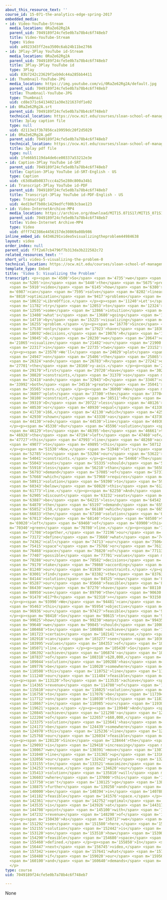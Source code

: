 ```yaml
---
about_this_resource_text: ''
course_id: 15-071-the-analytics-edge-spring-2017
embedded_media:
- id: Video-YouTube-Stream
  media_location: 0RaZe62Rg2A
  parent_uid: 7049189f24cfe5e0b7a78b4c6f748eb7
  title: Video-YouTube-Stream
  type: Video
  uid: a49233d3ff2ea3500c6ab24b11be2766
- id: 3Play-3Play YouTube id-Stream
  media_location: 0RaZe62Rg2A
  parent_uid: 7049189f24cfe5e0b7a78b4c6f748eb7
  title: 3Play-3Play YouTube id
  type: 3Play
  uid: 83b7242c23629f1eb9dc44a285bb4411
- id: Thumbnail-YouTube-JPG
  media_location: https://img.youtube.com/vi/0RaZe62Rg2A/default.jpg
  parent_uid: 7049189f24cfe5e0b7a78b4c6f748eb7
  title: Thumbnail-YouTube-JPG
  type: Thumbnail
  uid: cd8e371c64134021a30e321637df1e02
- id: 0RaZe62Rg2A.srt
  parent_uid: 7049189f24cfe5e0b7a78b4c6f748eb7
  technical_location: https://ocw.mit.edu/courses/sloan-school-of-management/15-071-the-analytics-edge-spring-2017/linear-optimization/airline-revenue-management-an-introduction-to-linear-optimization/video-5-visualizing-the-problem/video-5-visualizing-the-problem-0/0RaZe62Rg2A.srt
  title: 3play caption file
  type: null
  uid: d2113e1f3b7856ca19959dc20f2d5029
- id: 0RaZe62Rg2A.pdf
  parent_uid: 7049189f24cfe5e0b7a78b4c6f748eb7
  technical_location: https://ocw.mit.edu/courses/sloan-school-of-management/15-071-the-analytics-edge-spring-2017/linear-optimization/airline-revenue-management-an-introduction-to-linear-optimization/video-5-visualizing-the-problem/video-5-visualizing-the-problem-0/0RaZe62Rg2A.pdf
  title: 3play pdf file
  type: null
  uid: 1fe66b5119da4de6ce00337a53212e3e
- id: Caption-3Play YouTube id-SRT
  parent_uid: 7049189f24cfe5e0b7a78b4c6f748eb7
  title: Caption-3Play YouTube id-SRT-English - US
  type: Caption
  uid: c63d8a8b0837ccc4a25e280c800a34b1
- id: Transcript-3Play YouTube id-PDF
  parent_uid: 7049189f24cfe5e0b7a78b4c6f748eb7
  title: Transcript-3Play YouTube id-PDF-English - US
  type: Transcript
  uid: 4ed19ef7b08c1429edfcf00b3cbae123
- id: Video-InternetArchive-MP4
  media_location: https://archive.org/download/MIT15.071S17/MIT15_071S17_Session_8.2.08_300k.mp4
  parent_uid: 7049189f24cfe5e0b7a78b4c6f748eb7
  title: Video-Internet Archive-MP4
  type: Video
  uid: dfff742386e4456157de30869a08b986
inline_embed_id: 64346291video5visualizingtheproblem44984638
layout: video
order_index: null
parent_uid: f7f2a67cb4796f7b313da3b222582c72
related_resources_text: ''
short_url: video-5-visualizing-the-problem-0
technical_location: https://ocw.mit.edu/courses/sloan-school-of-management/15-071-the-analytics-edge-spring-2017/linear-optimization/airline-revenue-management-an-introduction-to-linear-optimization/video-5-visualizing-the-problem/video-5-visualizing-the-problem-0
template_type: Embed
title: 'Video 5: Visualizing the Problem'
transcript: <p><span m='4500'>So</span> <span m='4735'>we</span> <span m='4970'>saw</span>
  <span m='5205'>in</span> <span m='5440'>the</span> <span m='5675'>previous</span>
  <span m='5910'>video</span> <span m='6145'>how</span> <span m='6380'>we</span> <span
  m='6987'>can</span> <span m='7595'>solve</span> <span m='8202'>linear</span> <span
  m='8810'>optimization</span> <span m='9417'>problems</span> <span m='10025'>in</span>
  <span m='10632'>LibreOffice.</span> </p><p><span m='11240'>Let's</span> <span m='11511'>now</span>
  <span m='11782'>try</span> <span m='12053'>to</span> <span m='12324'>get</span>
  <span m='12595'>some</span> <span m='12866'>intuition</span> <span m='13137'>for</span>
  <span m='13408'>what's</span> <span m='13680'>going</span> <span m='14195'>on</span>
  <span m='14710'>by</span> <span m='15225'>visualizing</span> <span m='15740'>our</span>
  <span m='16255'>problem.</span> </p><p><span m='16770'>Since</span> <span m='17154'>we</span>
  <span m='17538'>only</span> <span m='17923'>have</span> <span m='18307'>two</span>
  <span m='18692'>decisions,</span> <span m='19076'>R</span> <span m='19461'>and</span>
  <span m='19845'>D,</span> <span m='20230'>we</span> <span m='20647'>can</span> <span
  m='21065'>visualize</span> <span m='21482'>our</span> <span m='21900'>constraints</span>
  <span m='22317'>in</span> <span m='22735'>two</span> <span m='23152'>dimensions.</span>
  </p><p><span m='23570'>We'll</span> <span m='24029'>plot</span> <span m='24488'>D</span>
  <span m='24947'>on</span> <span m='25406'>the</span> <span m='25865'>x-axis,</span>
  <span m='26324'>and</span> <span m='26783'>R</span> <span m='27242'>on</span> <span
  m='27701'>the</span> <span m='28160'>y-axis.</span> </p><p><span m='28620'>We</span>
  <span m='29170'>first</span> <span m='29720'>have</span> <span m='30270'>non-negativity</span>
  <span m='30820'>constraints,</span> <span m='31370'>so</span> <span m='31894'>R</span>
  <span m='32418'>and</span> <span m='32943'>D</span> <span m='33467'>are</span> <span
  m='33992'>both</span> <span m='34516'>greater</span> <span m='35041'>than</span>
  <span m='35565'>zero.</span> </p><p><span m='36090'>We</span> <span m='36493'>can</span>
  <span m='36897'>plot</span> <span m='37300'>the</span> <span m='37704'>capacity</span>
  <span m='38108'>constraint,</span> <span m='38511'>R</span> <span m='38915'>+</span>
  <span m='39319'>D</span> <span m='39722'>less</span> <span m='40126'>than</span>
  <span m='40530'>or</span> <span m='40930'>equal</span> <span m='41330'>to</span>
  <span m='41730'>166,</span> <span m='42130'>which</span> <span m='42530'>is</span>
  <span m='42930'>shown</span> <span m='43330'>as</span> <span m='43730'>the</span>
  <span m='44130'>red</span> <span m='44530'>line</span> <span m='44930'>here.</span>
  </p><p><span m='45330'>Our</span> <span m='45596'>solution</span> <span m='45862'>has</span>
  <span m='46129'>to</span> <span m='46395'>be</span> <span m='46661'>to</span> <span
  m='46928'>the</span> <span m='47194'>left</span> <span m='47460'>of</span> <span
  m='47727'>this</span> <span m='47993'>line</span> <span m='48260'>according</span>
  <span m='49077'>to</span> <span m='49895'>this</span> <span m='50712'>constraint.</span>
  </p><p><span m='51530'>Now,</span> <span m='51948'>let's</span> <span m='52367'>add</span>
  <span m='52785'>in</span> <span m='53204'>our</span> <span m='53622'>demand</span>
  <span m='54041'>constraints.</span> </p><p><span m='54460'>The</span> <span m='54751'>regular</span>
  <span m='55043'>seats</span> <span m='55335'>should</span> <span m='55626'>be</span>
  <span m='55918'>less</span> <span m='56210'>than</span> <span m='56501'>the</span>
  <span m='56793'>demand</span> <span m='57085'>of</span> <span m='57376'>100,</span>
  <span m='57668'>which</span> <span m='57960'>requires</span> <span m='58436'>the</span>
  <span m='58913'>solution</span> <span m='59390'>to</span> <span m='59866'>be</span>
  <span m='60343'>below</span> <span m='60820'>this</span> <span m='61296'>blue</span>
  <span m='61773'>line.</span> </p><p><span m='62250'>And</span> <span m='62577'>the</span>
  <span m='62905'>discount</span> <span m='63232'>seats</span> <span m='63560'>should</span>
  <span m='63887'>be</span> <span m='64215'>less</span> <span m='64542'>than</span>
  <span m='64870'>the</span> <span m='65197'>demand</span> <span m='65525'>of</span>
  <span m='65852'>150,</span> <span m='66180'>which</span> <span m='66506'>requires</span>
  <span m='66833'>the</span> <span m='67160'>solution</span> <span m='67486'>to</span>
  <span m='67813'>be</span> <span m='68140'>to</span> <span m='68580'>the</span> <span
  m='69020'>left</span> <span m='69460'>of</span> <span m='69900'>this</span> <span
  m='70340'>green</span> <span m='70780'>line.</span> </p><p><span m='71220'>Taken</span>
  <span m='71708'>together,</span> <span m='72196'>our</span> <span m='72684'>constraints</span>
  <span m='73172'>define</span> <span m='73660'>what</span> <span m='74011'>we</span>
  <span m='74362'>call</span> <span m='74713'>our</span> <span m='75064'>"feasible</span>
  <span m='75415'>space"</span> <span m='75766'>or</span> <span m='76117'>the</span>
  <span m='76468'>space</span> <span m='76820'>of</span> <span m='77113'>all</span>
  <span m='77407'>possible</span> <span m='77701'>values</span> <span m='77995'>that</span>
  <span m='78288'>our</span> <span m='78582'>decisions</span> <span m='78876'>can</span>
  <span m='79170'>take</span> <span m='79860'>according</span> <span m='80550'>to</span>
  <span m='81240'>our</span> <span m='81930'>constraints.</span> </p><p><span m='82620'>To</span>
  <span m='83001'>find</span> <span m='83382'>the</span> <span m='83763'>optimal</span>
  <span m='84144'>solution</span> <span m='84525'>now</span> <span m='84906'>in</span>
  <span m='85287'>our</span> <span m='85668'>feasible</span> <span m='86049'>space,</span>
  <span m='86430'>we</span> <span m='87270'>have</span> <span m='88110'>to</span>
  <span m='88950'>use</span> <span m='89790'>the</span> <span m='90630'>objective,</span>
  <span m='91470'>617*R</span> <span m='92310'>+</span> <span m='93150'>238*D.</span>
  </p><p><span m='93990'>We</span> <span m='94481'>can</span> <span m='94972'>plot</span>
  <span m='95463'>this</span> <span m='95954'>objective</span> <span m='96445'>in</span>
  <span m='96936'>our</span> <span m='97427'>feasible</span> <span m='97918'>space.</span>
  </p><p><span m='98410'>So</span> <span m='98615'>to</span> <span m='98820'>know</span>
  <span m='99025'>how</span> <span m='99230'>many</span> <span m='99435'>seats</span>
  <span m='99640'>we</span> <span m='99845'>should</span> <span m='100050'>sell</span>
  <span m='100468'>to</span> <span m='100886'>achieve</span> <span m='101305'>a</span>
  <span m='101723'>certain</span> <span m='102141'>revenue,</span> <span m='102560'>we</span>
  <span m='102918'>can</span> <span m='103277'>see</span> <span m='103636'>different</span>
  <span m='103995'>values</span> <span m='104353'>of</span> <span m='104712'>this</span>
  <span m='105071'>line.</span> </p><p><span m='105430'>So</span> <span m='105911'>to</span>
  <span m='106392'>achieve</span> <span m='106874'>a</span> <span m='107355'>revenue</span>
  <span m='107837'>of</span> <span m='108318'>$20,000,</span> <span m='108800'>our</span>
  <span m='109044'>solution</span> <span m='109288'>has</span> <span m='109532'>to</span>
  <span m='109776'>be</span> <span m='110020'>somewhere</span> <span m='110264'>on</span>
  <span m='110508'>this</span> <span m='110752'>line</span> <span m='110996'>in</span>
  <span m='111240'>our</span> <span m='111484'>feasible</span> <span m='111729'>space.</span>
  </p><p><span m='113120'>To</span> <span m='113535'>achieve</span> <span m='113950'>a</span>
  <span m='114365'>revenue</span> <span m='114780'>of</span> <span m='115195'>$40,000,</span>
  <span m='115610'>our</span> <span m='116025'>solution</span> <span m='116440'>has</span>
  <span m='116758'>to</span> <span m='117076'>be</span> <span m='117394'>somewhere</span>
  <span m='117712'>on</span> <span m='118030'>this</span> <span m='118349'>line</span>
  <span m='118667'>in</span> <span m='118985'>our</span> <span m='119303'>feasible</span>
  <span m='119621'>space.</span> </p><p><span m='119940'>And</span> <span m='120392'>to</span>
  <span m='120845'>achieve</span> <span m='121298'>a</span> <span m='121751'>revenue</span>
  <span m='122204'>of</span> <span m='122657'>$60,000,</span> <span m='123110'>our</span>
  <span m='123375'>solution</span> <span m='123641'>has</span> <span m='123907'>to</span>
  <span m='124173'>be</span> <span m='124439'>somewhere</span> <span m='124705'>on</span>
  <span m='124970'>this</span> <span m='125236'>line</span> <span m='125502'>in</span>
  <span m='125768'>our</span> <span m='126034'>feasible</span> <span m='126300'>space.</span>
  </p><p><span m='128120'>Since</span> <span m='128444'>the</span> <span m='128769'>revenue</span>
  <span m='129093'>is</span> <span m='129418'>increasing</span> <span m='129742'>as</span>
  <span m='130067'>we</span> <span m='130391'>move</span> <span m='130716'>this</span>
  <span m='131040'>line</span> <span m='131365'>up</span> <span m='131690'>and</span>
  <span m='132056'>our</span> <span m='132422'>goal</span> <span m='132788'>is</span>
  <span m='133155'>to</span> <span m='133521'>maximize</span> <span m='133887'>the</span>
  <span m='134253'>revenue,</span> <span m='134620'>our</span> <span m='135016'>optimal</span>
  <span m='135413'>solution</span> <span m='135810'>will</span> <span m='136206'>be</span>
  <span m='136603'>where</span> <span m='137000'>this</span> <span m='137375'>line</span>
  <span m='137750'>can't</span> <span m='138125'>go</span> <span m='138500'>any</span>
  <span m='138875'>further</span> <span m='139250'>and</span> <span m='139625'>still</span>
  <span m='140000'>be</span> <span m='140394'>in</span> <span m='140788'>our</span>
  <span m='141182'>feasible</span> <span m='141576'>space.</span> </p><p><span m='141970'>So</span>
  <span m='142361'>our</span> <span m='142752'>optimal</span> <span m='143143'>solution</span>
  <span m='143535'>is</span> <span m='143926'>at</span> <span m='144317'>this</span>
  <span m='144708'>point</span> <span m='145100'>with</span> <span m='146166'>a</span>
  <span m='147232'>revenue</span> <span m='148298'>of</span> <span m='149364'>$77,408.</span>
  </p><p><span m='150430'>As</span> <span m='150717'>we</span> <span m='151005'>can</span>
  <span m='151292'>see</span> <span m='151580'>here,</span> <span m='151867'>the</span>
  <span m='152155'>solution</span> <span m='152442'>is</span> <span m='152730'>dependent</span>
  <span m='153120'>on</span> <span m='153510'>how</span> <span m='153900'>the</span>
  <span m='154290'>feasible</span> <span m='154680'>space</span> <span m='155070'>was</span>
  <span m='155460'>defined.</span> </p><p><span m='155850'>In</span> <span m='156148'>the</span>
  <span m='156447'>next</span> <span m='156745'>video,</span> <span m='157044'>we'll</span>
  <span m='157342'>see</span> <span m='157641'>what</span> <span m='157940'>happens</span>
  <span m='158480'>if</span> <span m='159020'>our</span> <span m='159560'>capacity</span>
  <span m='160100'>and</span> <span m='160640'>demands</span> <span m='161180'>change.</span>
  </p>
type: course
uid: 7049189f24cfe5e0b7a78b4c6f748eb7

---
```

None